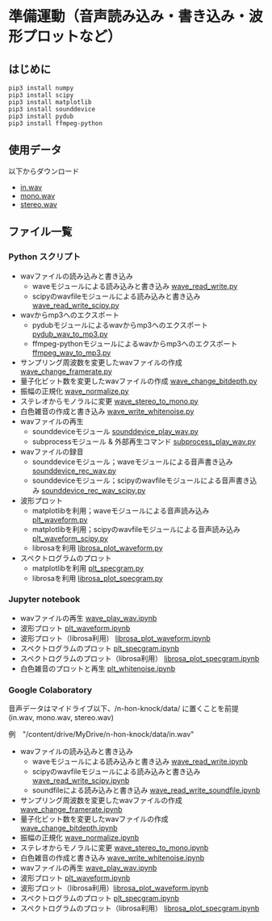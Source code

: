 # 準備運動（音声読み込み・書き込み・波形プロットなど）
## はじめに
```
pip3 install numpy
pip3 install scipy
pip3 install matplotlib
pip3 install sounddevice
pip3 install pydub
pip3 install ffmpeg-python
```

## 使用データ
以下からダウンロード
- [in.wav](https://drive.google.com/file/d/1lsN-is31x_snFBTNGR05pQwX9RhzC8sb/view?usp=sharing)
- [mono.wav](https://drive.google.com/file/d/1_nKAtHg4qsY0HMdLxrYsVywqDqdjY9GA/view?usp=sharing)
- [stereo.wav](https://drive.google.com/file/d/1V1Uwb1UAD51ouy9t0B89lWsDjErFPSpZ/view?usp=sharing)

## ファイル一覧
### Python スクリプト
- wavファイルの読み込みと書き込み
  - waveモジュールによる読み込みと書き込み [wave_read_write.py](https://github.com/tam17aki/speech_process_exercise/blob/master/WarmUp/wave_read_write.py)
  - scipyのwavfileモジュールによる読み込みと書き込み [wave_read_write_scipy.py](https://github.com/tam17aki/speech_process_exercise/blob/master/WarmUp/wave_read_write_scipy.py)
- wavからmp3へのエクスポート
  - pydubモジュールによるwavからmp3へのエクスポート [pydub_wav_to_mp3.py](https://github.com/tam17aki/speech_process_exercise/blob/master/WarmUp/pydub_wav_to_mp3.py)
  - ffmpeg-pythonモジュールによるwavからmp3へのエクスポート [ffmpeg_wav_to_mp3.py](https://github.com/tam17aki/speech_process_exercise/blob/master/WarmUp/ffmpeg_wav_to_mp3.py)
- サンプリング周波数を変更したwavファイルの作成 [wave_change_framerate.py](https://github.com/tam17aki/speech_process_exercise/blob/master/WarmUp/wave_change_framerate.py)
- 量子化ビット数を変更したwavファイルの作成 [wave_change_bitdepth.py](https://github.com/tam17aki/speech_process_exercise/blob/master/WarmUp/wave_change_bitdepth.py)
- 振幅の正規化 [wave_normalize.py](https://github.com/tam17aki/speech_process_exercise/blob/master/WarmUp/wave_normalize.py)
- ステレオからモノラルに変更 [wave_stereo_to_mono.py](https://github.com/tam17aki/speech_process_exercise/blob/master/WarmUp/wave_stereo_to_mono.py)
- 白色雑音の作成と書き込み [wave_write_whitenoise.py](https://github.com/tam17aki/speech_process_exercise/blob/master/WarmUp/wave_write_whitenoise.py)
- wavファイルの再生
  - sounddeviceモジュール [sounddevice_play_wav.py](https://github.com/tam17aki/speech_process_exercise/blob/master/WarmUp/sounddevice_play_wav.py)
  - subprocessモジュール & 外部再生コマンド [subprocess_play_wav.py](https://github.com/tam17aki/speech_process_exercise/blob/master/WarmUp/subprocess_play_wav.py)
- wavファイルの録音
  - sounddeviceモジュール；waveモジュールによる音声書き込み [sounddevice_rec_wav.py](https://github.com/tam17aki/speech_process_exercise/blob/master/WarmUp/sounddevice_rec_wav.py)
  - sounddeviceモジュール；scipyのwavfileモジュールによる音声書き込み [sounddevice_rec_wav_scipy.py](https://github.com/tam17aki/speech_process_exercise/blob/master/WarmUp/sounddevice_rec_wav_scipy.py)
- 波形プロット
  - matplotlibを利用；waveモジュールによる音声読み込み [plt_waveform.py](https://github.com/tam17aki/speech_process_exercise/blob/master/WarmUp/plt_waveform.py)
  - matplotlibを利用；scipyのwavfileモジュールによる音声読み込み [plt_waveform_scipy.py](https://github.com/tam17aki/speech_process_exercise/blob/master/WarmUp/plt_waveform_scipy.py)
  - librosaを利用 [librosa_plot_waveform.py](https://github.com/tam17aki/speech_process_exercise/blob/master/WarmUp/librosa_plot_waveform.py)
- スペクトログラムのプロット
  - matplotlibを利用 [plt_specgram.py](https://github.com/tam17aki/speech_process_exercise/blob/master/WarmUp/plt_specgram.py)
  - librosaを利用 [librosa_plot_specgram.py](https://github.com/tam17aki/speech_process_exercise/blob/master/WarmUp/librosa_plot_specgram.py)
### Jupyter notebook
- wavファイルの再生 [wave_play_wav.ipynb](https://nbviewer.jupyter.org/github/tam17aki/speech_process_exercise/blob/master/WarmUp/wave_play_wav.ipynb)
- 波形プロット [plt_waveform.ipynb](https://nbviewer.jupyter.org/github/tam17aki/speech_process_exercise/blob/master/WarmUp/plt_waveform.ipynb)
- 波形プロット（librosa利用） [librosa_plot_waveform.ipynb](https://nbviewer.jupyter.org/github/tam17aki/speech_process_exercise/blob/master/WarmUp/librosa_plot_waveform.ipynb)
- スペクトログラムのプロット [plt_specgram.ipynb](https://nbviewer.jupyter.org/github/tam17aki/speech_process_exercise/blob/master/WarmUp/plt_specgram.ipynb)
- スペクトログラムのプロット（librosa利用） [librosa_plot_specgram.ipynb](https://nbviewer.jupyter.org/github/tam17aki/speech_process_exercise/blob/master/WarmUp/librosa_plot_specgram.ipynb)
- 白色雑音のプロットと再生 [plt_whitenoise.ipynb](https://nbviewer.jupyter.org/github/tam17aki/speech_process_exercise/blob/master/WarmUp/plt_whitenoise.ipynb)

### Google Colaboratory

音声データはマイドライブ以下、/n-hon-knock/data/ に置くことを前提(in.wav, mono.wav, stereo.wav)

例　"/content/drive/MyDrive/n-hon-knock/data/in.wav"

- wavファイルの読み込みと書き込み
  - waveモジュールによる読み込みと書き込み [wave_read_write.ipynb](https://colab.research.google.com/drive/10M9oW_gRF5Om5NxqbzNAzA-aKNWqmHHu?usp=sharing)
  - scipyのwavfileモジュールによる読み込みと書き込み [wave_read_write_scipy.ipynb](https://colab.research.google.com/drive/17P6IDONQ7cGGZWd0Ld5qIqDs1Gwhx4VI?usp=sharing)
  - soundfileによる読み込みと書き込み [wave_read_write_soundfile.ipynb](https://colab.research.google.com/drive/1APXBY2veqPbVn3gH-hvenGpSCIxejhsl?usp=sharing)
- サンプリング周波数を変更したwavファイルの作成 [wave_change_framerate.ipynb](https://colab.research.google.com/drive/1ilsV-hoSZNTZRktswUzLR92VOMh3XkDa?usp=sharing)
- 量子化ビット数を変更したwavファイルの作成 [wave_change_bitdepth.ipynb](https://colab.research.google.com/drive/1Ck2ebuTR9HNSy9E1mDpq1iPv6gFP02Yg?usp=sharing)
- 振幅の正規化 [wave_normalize.ipynb](https://colab.research.google.com/drive/14JnCsUSzqjgzKAfQ4zGETPxVsSJm1RY2?usp=sharing)
- ステレオからモノラルに変更 [wave_stereo_to_mono.ipynb](https://colab.research.google.com/drive/1SlzadilGSkM-p3Wqpf0cNOr9dO0Y_TBy?usp=sharing)
- 白色雑音の作成と書き込み [wave_write_whitenoise.ipynb](https://colab.research.google.com/drive/1FUiws9cVD7lgx8mN1QKatYxPl7QcM2hX?usp=sharing)
- wavファイルの再生 [wave_play_wav.ipynb](https://colab.research.google.com/drive/1rZQEBuVzbJ2LhTeogAhYTEq1Zb4MFg3w?usp=sharing)
- 波形プロット [plt_waveform.ipynb](https://colab.research.google.com/drive/18hc3xLmpRu5rsJKL6Po9ffUwmTuMftl6?usp=sharing)
- 波形プロット（librosa利用）[librosa_plot_waveform.ipynb](https://colab.research.google.com/drive/1hKSNKo01GtNWPm2m9UOevbp8ECsYntZ-?usp=sharing)
- スペクトログラムのプロット [plt_specgram.ipynb](https://colab.research.google.com/drive/12dHvnmUw0eSlNMihT-ZfrTk6GkygTaNk?usp=sharing)
- スペクトログラムのプロット（librosa利用） [librosa_plot_specgram.ipynb](https://colab.research.google.com/drive/1EH5sQHDGQ8euszV3xXsR6VTPvpc1fUFy?usp=sharing)
